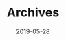 ---
title: "Archives"
date: 2019-05-28
layout: "archives"
slug: "archives"
menu:
    main:
        weight: 40
        params:
            icon: archives
---